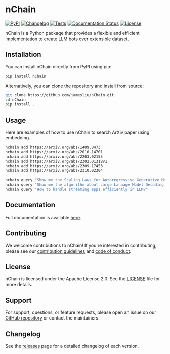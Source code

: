# nChain

[![PyPI](https://img.shields.io/pypi/v/nChain.svg)](https://pypi.org/project/nChain/)
[![Changelog](https://img.shields.io/github/v/release/jamesliu/nChain?include_prereleases&label=changelog)](https://github.com/jamesliu/nChain/releases)
[![Tests](https://github.com/jamesliu/nChain/workflows/Test/badge.svg)](https://github.com/jamesliu/nChain/actions?query=workflow%3ATest)
[![Documentation Status](https://readthedocs.org/projects/nChain/badge/?version=stable)](http://nChain.readthedocs.org/en/stable/?badge=stable)
[![License](https://img.shields.io/badge/license-Apache%202.0-blue.svg)](https://github.com/jamesliu/nChain/blob/main/LICENSE)

nChain is a Python package that provides a flexible and efficient implementation to create LLM bots over extensible dataset. 

## Installation

You can install nChain directly from PyPI using pip:

```bash
pip install nChain
```

Alternatively, you can clone the repository and install from source:

```bash
git clone https://github.com/jamesliu/nChain.git
cd nChain
pip install .
```

## Usage

Here are examples of how to use nChain to search ArXiv paper using embedding.

```bash
nchain add https://arxiv.org/abs/1409.0473
nchain add https://arxiv.org/abs/2010.14701
nchain add https://arxiv.org/abs/2203.02155
nchain add https://arxiv.org/abs/2302.01318v1
nchain add https://arxiv.org/abs/2309.17453
nchain add https://arxiv.org/abs/2310.02304

nchain query "Show me the Scaling Laws for Autoregressive Generative Modeling."
nchain query "Show me the algorithm about Large Lanuage Model Decoding with Speculative Sampling."
nchain query "How to handle streaming apps efficiently in LLM?"
```

## Documentation

Full documentation is available [here](https://nchain.readthedocs.io/en/latest/).

## Contributing

We welcome contributions to nChain! If you're interested in contributing, please see our [contribution guidelines](./CONTRIBUTING.md) and [code of conduct](./CODE_OF_CONDUCT.md).

## License

nChain is licensed under the Apache License 2.0. See the [LICENSE](./LICENSE) file for more details.

## Support

For support, questions, or feature requests, please open an issue on our [GitHub repository](https://github.com/jamesliu/nChain/issues) or contact the maintainers.

## Changelog

See the [releases](https://github.com/jamesliu/nChain/releases) page for a detailed changelog of each version.


